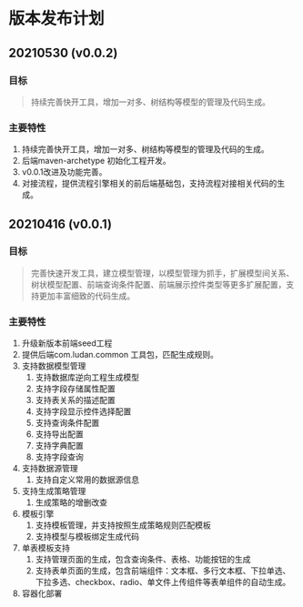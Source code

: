 # 版本发布计划

## 20210530 (v0.0.2)

### 目标

> 持续完善快开工具，增加一对多、树结构等模型的管理及代码生成。

### 主要特性

1. 持续完善快开工具，增加一对多、树结构等模型的管理及代码的生成。
2. 后端maven-archetype 初始化工程开发。
3. v0.0.1改进及功能完善。
4. 对接流程，提供流程引擎相关的前后端基础包，支持流程对接相关代码的生成。

## 20210416 (v0.0.1)

### 目标

> 完善快速开发工具，建立模型管理，以模型管理为抓手，扩展模型间关系、树状模型配置、前端查询条件配置、前端展示控件类型等更多扩展配置，支持更加丰富细致的代码生成。

### 主要特性

1. 升级新版本前端seed工程
2. 提供后端com.ludan.common 工具包，匹配生成规则。
3. 支持数据模型管理
   1. 支持数据库逆向工程生成模型
   2. 支持字段存储属性配置
   3. 支持表关系的描述配置
   4. 支持字段显示控件选择配置
   5. 支持查询条件配置
   6. 支持导出配置
   7. 支持字典配置
   8. 支持字段查询
4. 支持数据源管理
   1. 支持自定义常用的数据源信息
5. 支持生成策略管理
   1. 生成策略的增删改查
6. 模板引擎
   1. 支持模板管理，并支持按照生成策略规则匹配模板
   2. 支持模型与模板绑定生成代码
7. 单表模板支持
   1. 支持管理页面的生成，包含查询条件、表格、功能按钮的生成
   2. 支持表单页面的生成，包含前端组件：文本框、多行文本框、下拉单选、下拉多选、checkbox、radio、单文件上传组件等表单组件的自动生成。
8. 容器化部署
